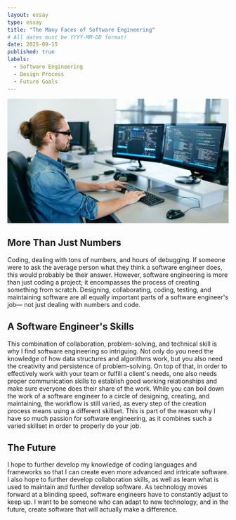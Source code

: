 ```yaml
---
layout: essay
type: essay
title: "The Many Faces of Software Engineering"
# All dates must be YYYY-MM-DD format!
date: 2025-09-15
published: true
labels:
  - Software Engineering
  - Design Process
  - Future Goals
---
```


<img  width="600px" src="../img/softwareEngineer.jpg" >

## More Than Just Numbers

Coding, dealing with tons of numbers, and hours of debugging. If someone were to ask the average person what they think a software engineer does, this would probably be their answer. However, software engineering is more than just coding a project; it encompasses the process of creating something from scratch. Designing, collaborating, coding, testing, and maintaining software are all equally important parts of a software engineer's job— not just dealing with numbers and code. 


## A Software Engineer's Skills

This combination of collaboration, problem-solving, and technical skill is why I find software engineering so intriguing. Not only do you need the knowledge of how data structures and algorithms work, but you also need the creativity and persistence of problem-solving. On top of that, in order to effectively work with your team or fulfill a client's needs, one also needs proper communication skills to establish good working relationships and make sure everyone does their share of the work. While you can boil down the work of a software engineer to a circle of designing, creating, and maintaining, the workflow is still varied, as every step of the creation process means using a different skillset. This is part of the reason why I have so much passion for software engineering, as it combines such a varied skillset in order to properly do your job.

## The Future
I hope to further develop my knowledge of coding languages and frameworks so that I can create even more advanced and intricate software. I also hope to further develop collaboration skills, as well as learn what is used to maintain and further develop software. As technology moves forward at a blinding speed, software engineers have to constantly adjust to keep up. I want to be someone who can adapt to new technology, and in the future, create software that will actually make a difference.





